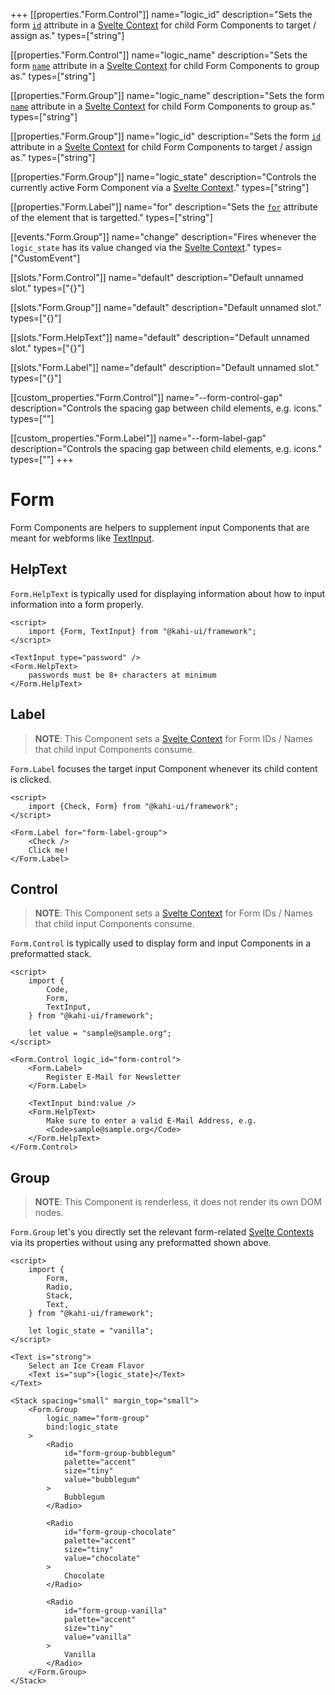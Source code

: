 +++
[[properties."Form.Control"]]
name="logic_id"
description="Sets the form [`id`](https://developer.mozilla.org/en-US/docs/Web/HTML/Element/input#attr-id) attribute in a [Svelte Context](https://svelte.dev/docs#setContext) for child Form Components to target / assign as."
types=["string"]

[[properties."Form.Control"]]
name="logic_name"
description="Sets the form [`name`](https://developer.mozilla.org/en-US/docs/Web/HTML/Element/input#attr-name) attribute in a [Svelte Context](https://svelte.dev/docs#setContext) for child Form Components to group as."
types=["string"]

[[properties."Form.Group"]]
name="logic_name"
description="Sets the form [`name`](https://developer.mozilla.org/en-US/docs/Web/HTML/Element/input#attr-name) attribute in a [Svelte Context](https://svelte.dev/docs#setContext) for child Form Components to group as."
types=["string"]

[[properties."Form.Group"]]
name="logic_id"
description="Sets the form [`id`](https://developer.mozilla.org/en-US/docs/Web/HTML/Element/input#attr-id) attribute in a [Svelte Context](https://svelte.dev/docs#setContext) for child Form Components to target / assign as."
types=["string"]

[[properties."Form.Group"]]
name="logic_state"
description="Controls the currently active Form Component via a [Svelte Context](https://svelte.dev/docs#setContext)."
types=["string"]

[[properties."Form.Label"]]
name="for"
description="Sets the [`for`](https://developer.mozilla.org/en-US/docs/Web/HTML/Element/label#attr-for) attribute of the element that is targetted."
types=["string"]

[[events."Form.Group"]]
name="change"
description="Fires whenever the `logic_state` has its value changed via the [Svelte Context](https://svelte.dev/docs#setContext)."
types=["CustomEvent<void>"]

[[slots."Form.Control"]]
name="default"
description="Default unnamed slot."
types=["{}"]

[[slots."Form.Group"]]
name="default"
description="Default unnamed slot."
types=["{}"]

[[slots."Form.HelpText"]]
name="default"
description="Default unnamed slot."
types=["{}"]

[[slots."Form.Label"]]
name="default"
description="Default unnamed slot."
types=["{}"]

[[custom_properties."Form.Control"]]
name="--form-control-gap"
description="Controls the spacing gap between child elements, e.g. icons."
types=["<length>"]

[[custom_properties."Form.Label"]]
name="--form-label-gap"
description="Controls the spacing gap between child elements, e.g. icons."
types=["<length>"]
+++

# Form

Form Components are helpers to supplement input Components that are meant for webforms like [TextInput](./textinput.md).

## HelpText

`Form.HelpText` is typically used for displaying information about how to input information into a form properly.

```svelte repl Form HelpText
<script>
    import {Form, TextInput} from "@kahi-ui/framework";
</script>

<TextInput type="password" />
<Form.HelpText>
    passwords must be 8+ characters at minimum
</Form.HelpText>
```

## Label

> **NOTE**: This Component sets a [Svelte Context](https://svelte.dev/docs#setContext) for Form IDs / Names that child input Components consume.

`Form.Label` focuses the target input Component whenever its child content is clicked.

```svelte repl Form Label
<script>
    import {Check, Form} from "@kahi-ui/framework";
</script>

<Form.Label for="form-label-group">
    <Check />
    Click me!
</Form.Label>
```

## Control

> **NOTE**: This Component sets a [Svelte Context](https://svelte.dev/docs#setContext) for Form IDs / Names that child input Components consume.

`Form.Control` is typically used to display form and input Components in a preformatted stack.

```svelte repl Form Control
<script>
    import {
        Code,
        Form,
        TextInput,
    } from "@kahi-ui/framework";

    let value = "sample@sample.org";
</script>

<Form.Control logic_id="form-control">
    <Form.Label>
        Register E-Mail for Newsletter
    </Form.Label>

    <TextInput bind:value />
    <Form.HelpText>
        Make sure to enter a valid E-Mail Address, e.g.
        <Code>sample@sample.org</Code>
    </Form.HelpText>
</Form.Control>
```

## Group

> **NOTE**: This Component is renderless, it does not render its own DOM nodes.

`Form.Group` let's you directly set the relevant form-related [Svelte Contexts](https://svelte.dev/docs#setContext) via its properties without using any preformatted shown above.

```svelte repl Form Group
<script>
    import {
        Form,
        Radio,
        Stack,
        Text,
    } from "@kahi-ui/framework";

    let logic_state = "vanilla";
</script>

<Text is="strong">
    Select an Ice Cream Flavor
    <Text is="sup">{logic_state}</Text>
</Text>

<Stack spacing="small" margin_top="small">
    <Form.Group
        logic_name="form-group"
        bind:logic_state
    >
        <Radio
            id="form-group-bubblegum"
            palette="accent"
            size="tiny"
            value="bubblegum"
        >
            Bubblegum
        </Radio>

        <Radio
            id="form-group-chocolate"
            palette="accent"
            size="tiny"
            value="chocolate"
        >
            Chocolate
        </Radio>

        <Radio
            id="form-group-vanilla"
            palette="accent"
            size="tiny"
            value="vanilla"
        >
            Vanilla
        </Radio>
    </Form.Group>
</Stack>
```

